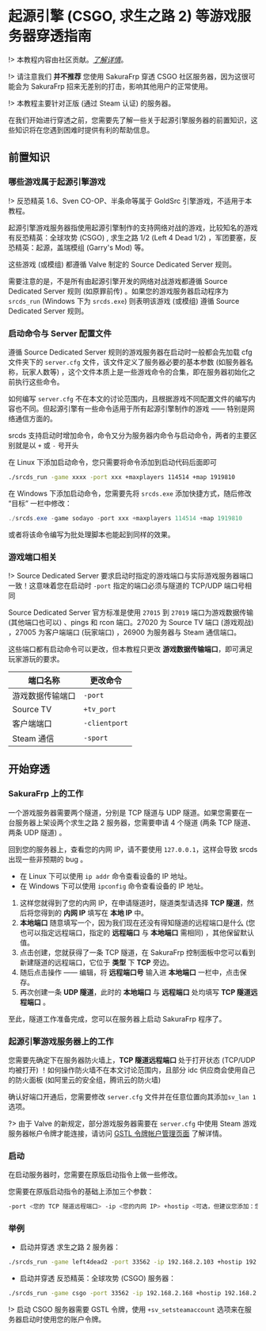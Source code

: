 # 起源引擎 (CSGO, 求生之路 2) 等游戏服务器穿透指南

!> 本教程内容由社区贡献。[_了解详情_](https://github.com/natfrp/wiki/pull/33)。

!> 请注意我们 **并不推荐** 您使用 SakuraFrp 穿透 CSGO 社区服务器，因为这很可能会为 SakuraFrp 招来无差别的打击，影响其他用户的正常使用。

!> 本教程主要针对正版 (通过 Steam 认证) 的服务器。

在我们开始进行穿透之前，您需要先了解一些关于起源引擎服务器的前置知识，这些知识将在您遇到困难时提供有利的帮助信息。

## 前置知识

### 哪些游戏属于起源引擎游戏

!> 反恐精英 1.6、Sven CO-OP、半条命等属于 GoldSrc 引擎游戏，不适用于本教程。

起源引擎游戏服务器指使用起源引擎制作的支持网络对战的游戏，比较知名的游戏有反恐精英：全球攻势 (CSGO) , 求生之路 1/2 (Left 4 Dead 1/2) ，军团要塞，反恐精英：起源，盖瑞模组 (Garry's Mod) 等。

这些游戏 (或模组) 都遵循 Valve 制定的 Source Dedicated Server 规则。

需要注意的是，不是所有由起源引擎开发的网络对战游戏都遵循 Source Dedicated Server 规则 (如原罪前传) 。如果您的游戏服务器启动程序为 `srcds_run` (Windows 下为 `srcds.exe`) 则表明该游戏 (或模组) 遵循 Source Dedicated Server 规则。

### 启动命令与 Server 配置文件

遵循 Source Dedicated Server 规则的游戏服务器在启动时一般都会先加载 cfg 文件夹下的 `server.cfg` 文件，该文件定义了服务器必要的基本参数 (如服务器名称，玩家人数等) ，这个文件本质上是一些游戏命令的合集，即在服务器初始化之前执行这些命令。

如何编写 `server.cfg` 不在本文的讨论范围内，且根据游戏不同配置文件的编写内容也不同。但起源引擎有一些命令适用于所有起源引擎制作的游戏 —— 特别是网络通信方面的。

srcds 支持启动时增加命令，命令又分为服务器内命令与启动命令，两者的主要区别就是以 `+` 或 `-` 号开头

在 Linux 下添加启动命令，您只需要将命令添加到启动代码后面即可

```bash
./srcds_run -game xxxx -port xxx +maxplayers 114514 +map 1919810
```

在 Windows 下添加启动命令，您需要先将 `srcds.exe` 添加快捷方式，随后修改 “目标” 一栏中修改：

```powershell
./srcds.exe -game sodayo -port xxx +maxplayers 114514 +map 1919810
```

或者将该命令编写为批处理脚本也能起到同样的效果。

### 游戏端口相关

!> Source Dedicated Server 要求启动时指定的游戏端口与实际游戏服务器端口一致！这意味着您在启动时 `-port` 指定的端口必须与隧道的 TCP/UDP 端口号相同

Source Dedicated Server 官方标准是使用 `27015` 到 `27019` 端口为游戏数据传输 (其他端口也可以) 、pings 和 rcon 端口。27020 为 Source TV 端口 (游戏观战) ，27005 为客户端端口 (玩家端口) ，26900 为服务器与 Steam 通信端口。

这些端口都有启动命令可以更改，但本教程只更改 **游戏数据传输端口**，即可满足玩家游玩的要求。

| 端口名称         | 更改命令      |
| ---------------- | ------------- |
| 游戏数据传输端口 | `-port`       |
| Source TV        | `+tv_port`    |
| 客户端端口       | `-clientport` |
| Steam 通信       | `-sport`      |

## 开始穿透

### SakuraFrp 上的工作

一个游戏服务器需要两个隧道，分别是 TCP 隧道与 UDP 隧道。如果您需要在一台服务器上架设两个求生之路 2 服务器，您需要申请 4 个隧道 (两条 TCP 隧道、两条 UDP 隧道) 。

回到您的服务器上，查看您的内网 IP，请不要使用 `127.0.0.1`，这样会导致 srcds 出现一些非预期的 bug 。

- 在 Linux 下可以使用 `ip addr` 命令查看设备的 IP 地址。
- 在 Windows 下可以使用 `ipconfig` 命令查看设备的 IP 地址。

1. 这样您就得到了您的内网 IP，在申请隧道时，隧道类型请选择 **TCP 隧道**，然后将您得到的 **内网 IP** 填写在 **本地 IP** 中。
2. **本地端口** 随意填写一个，因为我们现在还没有得知隧道的远程端口是什么 (您也可以指定远程端口，指定的 **远程端口** 与 **本地端口** 需相同) ，其他保留默认值。
3. 点击创建，您就获得了一条 TCP 隧道，在 SakuraFrp 控制面板中您可以看到新建隧道的远程端口，它位于 **类型** 下 **TCP** 旁边。
4. 随后点击操作 —— 编辑，将 **远程端口号** 输入进 **本地端口** 一栏中，点击保存。
5. 再次创建一条 **UDP 隧道**，此时的 **本地端口** 与 **远程端口** 处均填写 **TCP 隧道远程端口** 。

至此，隧道工作准备完成，您可以在服务器上启动 SakuraFrp 程序了。

### 起源引擎游戏服务器上的工作

您需要先确定下在服务器防火墙上，**TCP 隧道远程端口** 处于打开状态 (TCP/UDP 均被打开) ！如何操作防火墙不在本文讨论范围内，且部分 idc 供应商会使用自己的防火面板 (如阿里云的安全组，腾讯云的防火墙)

确认好端口开通后，您需要修改 `server.cfg` 文件并在任意位置向其添加`sv_lan 1` 选项。

?> 由于 Valve 的新规定，部分游戏服务器需要在 `server.cfg` 中使用 Steam 游戏服务器帐户令牌才能连接，请访问 [GSTL 令牌帐户管理页面](https://steamcommunity.com/dev/managegameservers) 了解详情。

### 启动

在启动服务器时，您需要在原版启动指令上做一些修改。

您需要在原版启动指令的基础上添加三个参数：

```bash
-port <您的 TCP 隧道远程端口> -ip <您的内网 IP> +hostip <可选，但建议您添加：您的内网 IP> +sv_setsteamaccount <可选，声明令牌>
```

### 举例

- 启动并穿透 求生之路 2 服务器：

```bash
./srcds_run -game left4dead2 -port 33562 -ip 192.168.2.103 +hostip 192.168.2.103 +map c1m1_hotel
```

- 启动并穿透 反恐精英：全球攻势 (CSGO) 服务器：

```bash
./srcds_run -game csgo -port 33562 -ip 192.168.2.168 +hostip 192.168.2.168 +map de_dust2 +maxplayers 10 +sv_setsteamaccount 1145141919810sodayo
```

!> 启动 CSGO 服务器需要 GSTL 令牌，使用 `+sv_setsteamaccount` 选项来在服务器启动时使用您的账户令牌。

